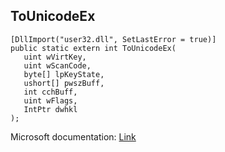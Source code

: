 ## ToUnicodeEx

```
[DllImport("user32.dll", SetLastError = true)]
public static extern int ToUnicodeEx(
   uint wVirtKey,
   uint wScanCode,
   byte[] lpKeyState,
   ushort[] pwszBuff,
   int cchBuff,
   uint wFlags,
   IntPtr dwhkl
);
```

Microsoft documentation: [Link](https://docs.microsoft.com/en-us/windows/win32/api/winuser/nf-winuser-tounicodeex)
